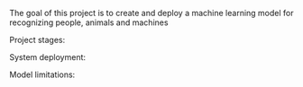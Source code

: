The goal of this project is to create and deploy a machine learning model for recognizing people, animals and machines

Project stages: 


System deployment: 


Model limitations:


